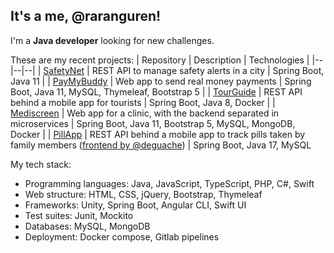 ## It's a me, @raranguren!

I'm a **Java developer** looking for new challenges.

These are my recent projects:
| Repository | Description | Technologies |
|--|--|--|
| [SafetyNet](https://github.com/raranguren/p5_SafetyNet) | REST API to manage safety alerts in a city | Spring Boot, Java 11 |
| [PayMyBuddy](https://github.com/raranguren/p6_paymybuddy) | Web app to send real money payments | Spring Boot, Java 11, MySQL, Thymeleaf, Bootstrap 5 |
| [TourGuide](https://github.com/raranguren/p8_TourGuide) | REST API behind a mobile app for tourists | Spring Boot, Java 8, Docker |
| [Mediscreen](https://github.com/raranguren/p9_Mediscreen) | Web app for a clinic, with the backend separated in microservices | Spring Boot, Java 11, Bootstrap 5, MySQL, MongoDB, Docker |
| [PillApp](https://github.com/raranguren/PillApp-api) | REST API behind a mobile app to track pills taken by family members ([frontend by @deguache](https://github.com/degouache/PillApp-web)) | Spring Boot, Java 17, MySQL

My tech stack:
- Programming languages: Java, JavaScript, TypeScript, PHP, C#, Swift
- Web structure: HTML, CSS, jQuery, Bootstrap, Thymeleaf
- Frameworks: Unity, Spring Boot, Angular CLI, Swift UI
- Test suites: Junit, Mockito
- Databases: MySQL, MongoDB
- Deployment: Docker compose, Gitlab pipelines

